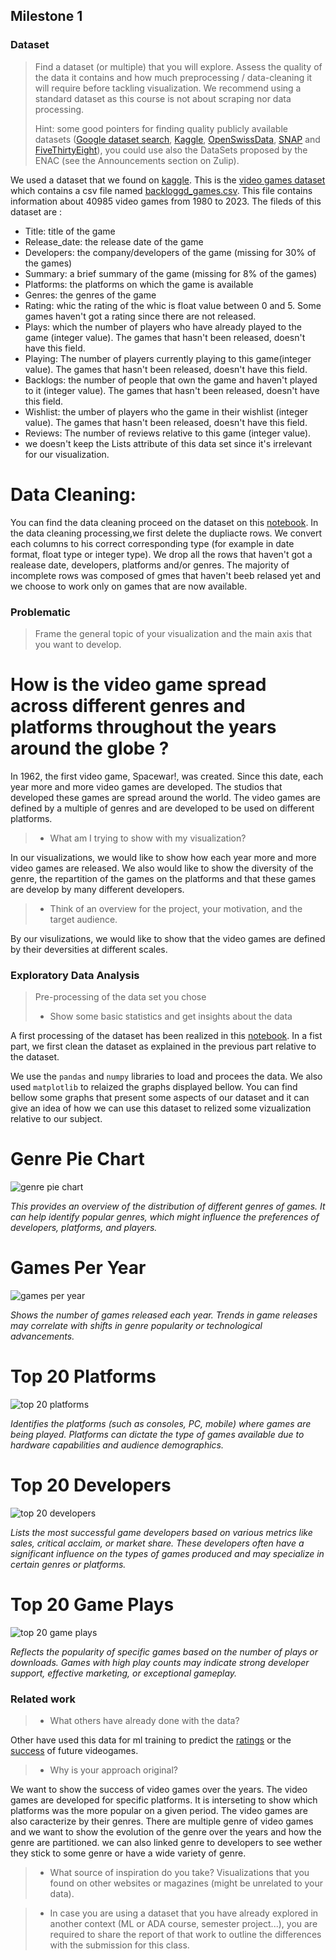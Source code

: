 ## Milestone 1

### Dataset

> Find a dataset (or multiple) that you will explore. Assess the quality of the data it contains and how much preprocessing / data-cleaning it will require before tackling visualization. We recommend using a standard dataset as this course is not about scraping nor data processing.
>
> Hint: some good pointers for finding quality publicly available datasets ([Google dataset search](https://datasetsearch.research.google.com/), [Kaggle](https://www.kaggle.com/datasets), [OpenSwissData](https://opendata.swiss/en/), [SNAP](https://snap.stanford.edu/data/) and [FiveThirtyEight](https://data.fivethirtyeight.com/)), you could use also the DataSets proposed by the ENAC (see the Announcements section on Zulip).

We used a dataset that we found on [kaggle](https://www.kaggle.com/). This is the [video games dataset](https://www.kaggle.com/datasets/matheusfonsecachaves/popular-video-games) which contains a csv file named [backloggd_games.csv](/data/backloggd_games.csv). This file contains information about 40985 video games from 1980 to 2023. The fileds of this dataset are :
- Title: title of the game
- Release_date: the release date of the game
- Developers: the company/developers of the game (missing for 30% of the games)
- Summary: a brief summary of the game (missing for 8% of the games)
- Platforms: the platforms on which the game is available
- Genres: the genres of the game
- Rating: whic the rating of the whic is float value between 0 and 5. Some games haven't got a rating since there are not released.
- Plays: which the number of players who have already played to the game (integer value). The games that hasn't been released, doesn't have this field.
- Playing: The number of players currently playing to this game(integer value). The games that hasn't been released, doesn't have this field.
- Backlogs: the number of people that own the game and haven't played to it (integer value). The games that hasn't been released, doesn't have this field.
- Wishlist: the umber of players who the game in their wishlist (integer value). The games that hasn't been released, doesn't have this field.
- Reviews: The number of reviews relative to this game (integer value).
- we doesn't keep the Lists attribute of this data set since it's irrelevant  for our visualization. 

# Data Cleaning:
You can find the data cleaning proceed on the dataset on this [notebook](/milestone_1/data_processing_games.ipynb). In the data cleaning processing,we first delete the dupliacte rows. We convert each columns to his correct corresponding type (for example in date format, float type or integer type). We drop all the rows that haven't got a realease date, developers, platforms and/or genres. The majority of incomplete rows was composed of gmes that haven't beeb relased yet and we choose to work only on games that are now available.

### Problematic

> Frame the general topic of your visualization and the main axis that you want to develop.

#  How is the video game spread across different genres and platforms throughout the years around the globe ?

In 1962, the first video game, Spacewar!, was created. Since this date, each year more and more video games are developed. The studios that developed these games are spread around the world. The video games are defined by a multiple of genres and are developed to be used on different platforms. 

> - What am I trying to show with my visualization?

In our visualizations, we would like to show how each year more and more video games are released. We also would like to show the diversity of the genre, the repartition of the games on the platforms and that these games are develop by many different developers.

> - Think of an overview for the project, your motivation, and the target audience.

By our visulizations, we would like to show that the video games are defined by their deversities at different scales.


### Exploratory Data Analysis

> Pre-processing of the data set you chose
> - Show some basic statistics and get insights about the data

A first processing of the dataset has been realized in this [notebook](/milestone_1/data_processing_games.ipynb). In a fist part, we first clean the dataset as explained in the previous part relative to the dataset.

We use the `pandas` and `numpy` libraries to load and procees the data. We also used `matplotlib` to relaized the graphs displayed bellow. You can find bellow some graphs that present some aspects of our dataset and it can give an idea of how we can use this dataset to relized some vizualization relative to our subject.

# Genre Pie Chart
![genre pie chart](image/genre_pie_chart.png)

*This provides an overview of the distribution of different genres of games.
It can help identify popular genres, which might influence the preferences of developers, platforms, and players.*

# Games Per Year
![games per year](image/game_per_year.png)

*Shows the number of games released each year.
Trends in game releases may correlate with shifts in genre popularity or technological advancements.*

# Top 20 Platforms
![top 20 platforms](image/top_20_platforms.png)

*Identifies the platforms (such as consoles, PC, mobile) where games are being played.
Platforms can dictate the type of games available due to hardware capabilities and audience demographics.*

# Top 20 Developers
![top 20 developers](image/top_20_developers.png)

*Lists the most successful game developers based on various metrics like sales, critical acclaim, or market share.
These developers often have a significant influence on the types of games produced and may specialize in certain genres or platforms.*

# Top 20 Game Plays
![top 20 game plays](image/top_20_games_plays.png)

*Reflects the popularity of specific games based on the number of plays or downloads.
Games with high play counts may indicate strong developer support, effective marketing, or exceptional gameplay.*


### Related work


> - What others have already done with the data?

Other have used this data for ml training to predict the [ratings](https://www.kaggle.com/code/dima806/rating-prediction-ml-shap) or the [success](https://www.kaggle.com/code/xreina8/predicting-video-game-success-a-machine-l-appr) of future videogames.

> - Why is your approach original?

We want to show the success of video games over the years. The video games are developed for specific platforms. It is interseting to show which platforms was the more popular on a given period. The video games are also caracterize by their genres. There are multiple genre of video games and we want to show the evolution of the genre over the years and how the genre are partitioned. we can also linked genre to developers to see wether they stick to some genre or have a wide variety of genre.

> - What source of inspiration do you take? Visualizations that you found on other websites or magazines (might be unrelated to your data).



> - In case you are using a dataset that you have already explored in another context (ML or ADA course, semester project...), you are required to share the report of that work to outline the differences with the submission for this class.